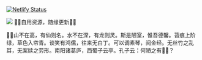 [![Netlify Status](https://api.netlify.com/api/v1/badges/fc14e761-0c6c-44b2-ba39-d19a2bee1a33/deploy-status)](https://app.netlify.com/sites/hsmj/deploys)

<a href="https://github.com/https://github.com/cai512/cai512.github.io"><img src="https://www.toolnb.com/github-card/https://github.com/cai512/cai512.github.io.svg"></a>
🐉🐉自用资源，随缘更新🐉🐉
  
🐉🐉山不在高，有仙则名。水不在深，有龙则灵。斯是陋室，惟吾德馨。苔痕上阶绿，草色入帘青。谈笑有鸿儒，往来无白丁。可以调素琴，阅金经。无丝竹之乱耳，无案牍之劳形。南阳诸葛庐，西蜀子云亭。孔子云：何陋之有🐉🐉？
